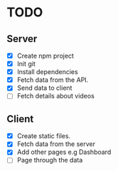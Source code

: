 # TODO

## Server

- [x] Create npm project
- [x] Init git
- [x] Install dependencies
- [x] Fetch data from the API.
- [x] Send data to client
- [ ] Fetch details about videos

## Client

- [x] Create static files.
- [x] Fetch data from the server
- [x] Add other pages e.g Dashboard
- [ ] Page through the data
